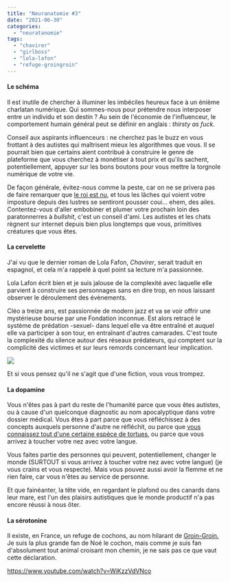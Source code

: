 ```yaml
---
title: "Neuranatomie #3"
date: "2021-06-30"
categories: 
  - "neuratanomie"
tags: 
  - "chavirer"
  - "girlboss"
  - "lola-lafon"
  - "refuge-groingroin"
---
```


#### Le schéma

Il est inutile de chercher à illuminer les imbéciles heureux face à un énième charlatan numérique. Qui sommes-nous pour prétendre nous interposer entre un individu et son destin ? Au sein de l'économie de l'influenceur, le comportement humain général peut se définir en anglais : _thirsty as fuck_.

Conseil aux aspirants influenceurs : ne cherchez pas le buzz en vous frottant à des autistes qui maîtrisent mieux les algorithmes que vous. Il se pourrait bien que certains aient contribué à construire le genre de plateforme que vous cherchez à monétiser à tout prix et qu'ils sachent, potentiellement, appuyer sur les bons boutons pour vous mettre la torgnole numérique de votre vie.

De façon générale, évitez-nous comme la peste, car on ne se privera pas de faire remarquer que [le roi est nu](https://lafillepassympa.com/autistic-hustle-philosophy/), et tous les lâches qui voient votre imposture depuis des lustres se sentiront pousser coui... ehem, des ailes. Contentez-vous d'aller embobiner et plumer votre prochain loin des paratonnerres à _bullshit_, c'est un conseil d'ami. Les autistes et les chats règnent sur internet depuis bien plus longtemps que vous, primitives créatures que vous êtes.

#### La cervelette

J'ai vu que le dernier roman de Lola Fafon, _Chavirer_, serait traduit en espagnol, et cela m'a rappelé à quel point sa lecture m'a passionnée.

Lola Lafon écrit bien et je suis jalouse de la complexité avec laquelle elle parvient à construire ses personnages sans en dire trop, en nous laissant observer le déroulement des évènements.

Cléo a treize ans, est passionnée de modern jazz et va se voir offrir une mystérieuse bourse par une Fondation inconnue. Est alors retracé le système de prédation -sexuel- dans lequel elle va être entraîné et auquel elle va participer à son tour, en entraînant d'autres camarades. C'est toute la complexité du silence autour des réseaux prédateurs, qui comptent sur la complicité des victimes et sur leurs remords concernant leur implication.

![](Sites/lfpsympa/content/post/2021/06/neuranatomie-3/images/IMG_3688.jpg)

Et si vous pensez qu'il ne s'agit que d'une fiction, vous vous trompez.

#### La dopamine

Vous n'êtes pas à part du reste de l'humanité parce que vous êtes autistes, ou à cause d'un quelconque diagnostic au nom apocalyptique dans votre dossier médical. Vous êtes à part parce que vous réfléchissez à des concepts auxquels personne d'autre ne réfléchit, ou parce que [vous connaissez tout d'une certaine espèce de tortues](https://t.co/X5zOuyldjj?amp=1), ou parce que vous arrivez à toucher votre nez avec votre langue.

Vous faites partie des personnes qui peuvent, potentiellement, changer le monde (SURTOUT si vous arrivez à toucher votre nez avec votre langue) (je vous crains et vous respecte). Mais vous pouvez aussi avoir la flemme et ne rien faire, car vous n'êtes au service de personne.

Et que fainéanter, la tête vide, en regardant le plafond ou des canards dans leur mare, est l'un des plaisirs autistiques que le monde productif n'a pas encore réussi à nous ôter.

#### La sérotonine

Il existe, en France, un refuge de cochons, au nom hilarant de [Groin-Groin.](https://groingroin.org) Je suis la plus grande fan de Noé le cochon, mais comme je suis fan d'absolument tout animal croisant mon chemin, je ne sais pas ce que vaut cette déclaration.

https://www.youtube.com/watch?v=WiKzzVdVNco

